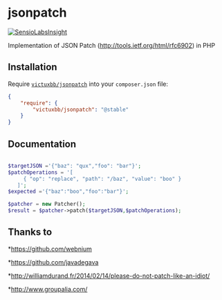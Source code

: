 jsonpatch
=========

[![SensioLabsInsight](https://insight.sensiolabs.com/projects/dee95637-0141-4caa-b6bf-1189a848128c/big.png)](https://insight.sensiolabs.com/projects/dee95637-0141-4caa-b6bf-1189a848128c)

Implementation of JSON Patch (http://tools.ietf.org/html/rfc6902) in PHP

Installation
-------------
Require [`victuxbb/jsonpatch`](https://packagist.org/packages/victuxbb/jsonpatch)
into your `composer.json` file:

``` json
{
    "require": {
        "victuxbb/jsonpatch": "@stable"
    }
}
```

Documentation
-------------
``` php

$targetJSON ='{"baz": "qux","foo": "bar"}';
$patchOperations = '[
     { "op": "replace", "path": "/baz", "value": "boo" }
   ]';
$expected ='{"baz":"boo","foo":"bar"}';

$patcher = new Patcher();
$result = $patcher->patch($targetJSON,$patchOperations);

```

Thanks to
---------

*https://github.com/webnium

*https://github.com/javadegava

*http://williamdurand.fr/2014/02/14/please-do-not-patch-like-an-idiot/

*http://www.groupalia.com/
